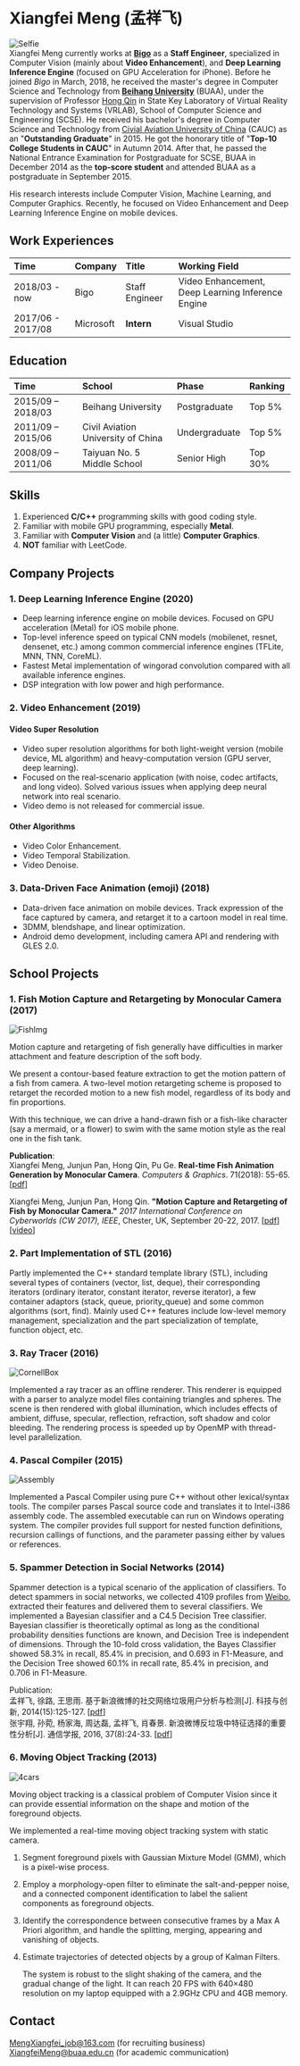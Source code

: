 # Xiangfei Meng (孟祥飞)

   ![Selfie](img/panorama.jpg)  
   Xiangfei Meng currently works at [**Bigo**](https://www.bigo.sg/) as a **Staff Engineer**, specialized in Computer Vision (mainly about **Video Enhancement**), and **Deep Learning Inference Engine** (focused on GPU Acceleration for iPhone). Before he joined *Bigo* in March, 2018, he received the master's degree in Computer Science and Technology from [**Beihang University**](http://www.buaa.edu.cn/) (BUAA), under the supervision of Professor [Hong Qin](https://www.cs.stonybrook.edu/people/faculty/HongQin) in State Key Laboratory of Virtual Reality Technology and Systems (VRLAB), School of Computer Science and Engineering (SCSE). He received his bachelor's degree in Computer Science and Technology from [Civial Aviation University of China](http://www.cauc.edu.cn/zh/) (CAUC) as an "**Outstanding Graduate**" in 2015. He got the honorary title of "**Top-10 College Students in CAUC**" in Autumn 2014. After that, he passed the National Entrance Examination for Postgraduate for SCSE, BUAA in December 2014 as the **top-score student** and attended BUAA as a postgraduate in September 2015.

   His research interests include Computer Vision, Machine Learning, and Computer Graphics. Recently, he focused on Video Enhancement and Deep Learning Inference Engine on mobile devices.

## Work Experiences

| Time              | Company   | Title          | Working Field                                     |
| :---------------- | :-------- | :------------- | :------------------------------------------------ |
| 2018/03 - now     | Bigo      | Staff Engineer | Video Enhancement, Deep Learning Inference Engine |
| 2017/06 - 2017/08 | Microsoft | **Intern**     | Visual Studio                                     |

## Education

| Time              | School                             | Phase         | Ranking |
| :---------------- | :--------------------------------- | :------------ | :------ |
| 2015/09 – 2018/03 | Beihang University                 | Postgraduate  | Top 5%  |
| 2011/09 – 2015/06 | Civil Aviation University of China | Undergraduate | Top 5%  |
| 2008/09 – 2011/06 | Taiyuan No. 5 Middle School        | Senior High   | Top 30% |

## Skills
1. Experienced **C/C++** programming skills with good coding style.
2. Familiar with mobile GPU programming, especially **Metal**.
3. Familiar with **Computer Vision** and (a little) **Computer Graphics**.
4. **NOT** familiar with LeetCode.

## Company Projects

### 1. Deep Learning Inference Engine (2020)

- Deep learning inference engine on mobile devices. Focused on GPU acceleration (Metal) for iOS mobile phone.
- Top-level inference speed on typical CNN models (mobilenet, resnet, densenet, etc.) among common commercial inference engines (TFLite, MNN, TNN, CoreML).
- Fastest Metal implementation of wingorad convolution compared with all available inference engines.
- DSP integration with low power and high performance.


### 2. Video Enhancement (2019)

#### Video Super Resolution
- Video super resolution algorithms for both light-weight version (mobile device, ML algorithm) and heavy-computation version (GPU server, deep learning).
- Focused on the real-scenario application (with noise, codec artifacts, and long video). Solved various issues when applying deep neural network into real scenario.
- Video demo is not released for commercial issue.

#### Other Algorithms
- Video Color Enhancement.
- Video Temporal Stabilization.
- Video Denoise.

### 3. Data-Driven Face Animation (emoji) (2018)

- Data-driven face animation on mobile devices. Track expression of the face captured by camera, and retarget it to a cartoon model in real time.
- 3DMM, blendshape, and linear optimization.
- Android demo development, including camera API and rendering with GLES 2.0.

## School Projects

### 1. Fish Motion Capture and Retargeting by Monocular Camera (2017)
   ![FishImg](img/experimental_result.png)

   Motion capture and retargeting of fish generally have difficulties in marker attachment and feature description of the soft body. 

   We present a contour-based feature extraction to get the motion pattern of a fish from camera. A two-level motion retargeting scheme is proposed to retarget the recorded motion to a new fish model, regardless of its body and fin proportions.

   With this technique, we can drive a hand-drawn fish or a fish-like character (say a mermaid, or a flower) to swim with the same motion style as the real one in the fish tank.

   **Publication**:  
   Xiangfei Meng, Junjun Pan, Hong Qin, Pu Ge. **Real-time Fish Animation Generation by Monocular Camera**. *Computers & Graphics*. 71(2018): 55-65. [[pdf](paper/XiangfeiCAG.pdf)]

   Xiangfei Meng, Junjun Pan, Hong Qin. **"Motion Capture and Retargeting of Fish by Monocular Camera."** *2017 International Conference on Cyberworlds (CW 2017), IEEE*, Chester, UK, September 20-22, 2017. [[pdf](paper/XiangfeiCW2017.pdf)][[video](img/FishDemo.mp4)] 

### 2. Part Implementation of STL (2016)
   Partly implemented the C++ standard template library (STL), including several types of containers (vector, list, deque), their corresponding iterators (ordinary iterator, constant iterator, reverse iterator), a few container adaptors (stack, queue, priority_queue) and some common algorithms (sort, find). Mainly used C++ features include low-level memory management, specialization and the part specialization of template, function object, etc.

### 3. Ray Tracer (2016)
   ![CornellBox](img/CornellBox.png)

   Implemented a ray tracer as an offline renderer. This renderer is equipped with a parser to analyze model files containing triangles and spheres. The scene is then rendered with global illumination, which includes effects of ambient, diffuse, specular, reflection, refraction, soft shadow and color bleeding. The rendering process is speeded up by OpenMP with thread-level parallelization.

### 4. Pascal Compiler (2015)
   ![Assembly](img/assembly.png)

   Implemented a Pascal Compiler using pure C++ without other lexical/syntax tools. The compiler parses Pascal source code and translates it to Intel-i386 assembly code. The assembled executable can run on Windows operating system. The compiler provides full support for nested function definitions, recursion callings of functions, and the parameter passing either by values or references.

### 5. Spammer Detection in Social Networks (2014)

   Spammer detection is a typical scenario of the application of classifiers. To detect spammers in social networks, we collected 4109 profiles from [Weibo](http://weibo.com/), extracted their features and delivered them to several classifiers. We implemented a Bayesian classifier and a C4.5 Decision Tree classifier. Bayesian classifier is theoretically optimal as long as the conditional probability densities functions are known, and Decision Tree is independent of dimensions. Through the 10-fold cross validation, the Bayes Classifier showed 58.3% in recall, 85.4% in precision, and 0.693 in F1-Measure, and the Decision Tree showed 60.1% in recall rate, 85.4% in precision, and 0.706 in F1-Measure.

   Publication:  
   孟祥飞, 徐路, 王思雨. 基于新浪微博的社交网络垃圾用户分析与检测[J]. 科技与创新, 2014(15):125-127. [[pdf](paper/基于新浪微博的社交网络垃圾用户分析与检测.pdf)]  
   张宇翔, 孙菀, 杨家海, 周达磊, 孟祥飞, 肖春景. 新浪微博反垃圾中特征选择的重要性分析[J]. 通信学报, 2016, 37(8):24-33. [[pdf](paper/新浪微博反垃圾中特征选择的重要性分析.pdf)]

### 6. Moving Object Tracking (2013)
   ![4cars](img/4cars.png)

   Moving object tracking is a classical problem of Computer Vision since it can provide essential information on the shape and motion of the foreground objects.

   We implemented a real-time moving object tracking system with static camera.

1. Segment foreground pixels with Gaussian Mixture Model (GMM), which is a pixel-wise process.
2. Employ a morphology-open filter to eliminate the salt-and-pepper noise, and a connected component identification to label the salient components as foreground objects.
3. Identify the correspondence between consecutive frames by a Max A Priori algorithm, and handle the splitting, merging, appearing and vanishing of objects.
4. Estimate trajectories of detected objects by a group of Kalman Filters.

   The system is robust to the slight shaking of the camera, and the gradual change of the light. It can reach 20 FPS with 640×480 resolution on my laptop equipped with a 2.9GHz CPU and 4GB memory.

## Contact
[MengXiangfei_job@163.com](mailto:MengXiangfei_job@163.com) (for recruiting business)  
[XiangfeiMeng@buaa.edu.cn](mailto:XiangfeiMeng@buaa.edu.cn) (for academic communication)


